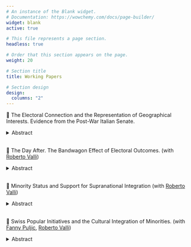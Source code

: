 ```yaml
---
# An instance of the Blank widget.
# Documentation: https://wowchemy.com/docs/page-builder/
widget: blank
active: true

# This file represents a page section.
headless: true

# Order that this section appears on the page.
weight: 20

# Section title
title: Working Papers

# Section design
design:
  columns: "2"
---
```


    
:page_facing_up: The Electoral Connection and the Representation of Geographical Interests. Evidence from the Post-War Italian Senate.
<details>
<summary>Abstract</summary>
<br>
Most democracies define electoral constituencies geographically, that is by means of territorial boundaries. How do such arrangements influence the behaviour of national representatives? I argue that re-election incentives encourage legislators to deliver geographically oriented goods and services in a discretionary manner, something I refer to as territorial representation. To test this proposition, I exploit the unique variation in district representation generated by the voting system of the post-War Italian Senate. Instead of a fixed number of senators per district, the system in place between 1948 and 1992 allowed for variation within districts over time in the number of elected senators. I use this variation to test the hypothesis that districts connected to the elected senators receive more intergovernmental transfers, are targeted by more local bills, and feature more frequently in parliamentary debates and questions than unconnected districts. I further predict this effect to be moderated by the different strategies of government and opposition members. Accordingly, the increase in transfers and local legislation is stronger when the elected representative belongs to the governing coalition. By contrast, members of the opposition have a stronger impact on the amount of non-distributive activities targeting the district, namely local parliamentary questions, and speeches. Results will contribute to the literature on the electoral connection in multiple ways. On a theoretical level, I develop a unified framework for understanding a variety of geographically oriented efforts that are often analysed separately, such as constituency service, legislative particularism, and pork-barrelling. I also theorize and test heterogeneities in the effect of re-election incentives between government and opposition members that have been neglected in previous studies. Empirically, I get at the effects of re-election incentives using the natural variation in district representation created by the Italian voting system, thereby avoiding the standard comparison between politicians with and without term limits.
</details>

</br>

:page_facing_up: The Day After. The Bandwagon Effect of Electoral Outcomes. (with [Roberto Valli](https://www.robertovalli.com/)) 

<details>
<summary>Abstract</summary>
<br>
How do partisan preferences develop in the aftermath of an election? Robust evidence suggest that electoral winners and losers display important differences in terms of satisfaction with and trust in the political system. By contrast, little is known about the effects of electoral outcomes on individuals’ preferences for political parties. In this paper we argue that elections can powerfully shake partisan attachments, with losers shying away from previously voted parties, and winners remaining safely attached to the bandwagon. We thus derive and test hypotheses both at the party’s and at the voter’s level. First, we predict winning (losing) parties to increase (decrease) support among the electorate in the aftermath of the election. Second, we predict winning (losing) voters to be less (more) likely to change party preference. To test these propositions, we leverage both monthly opinion polls for political parties across 12 European countries, and household panel surveys for Switzerland, UK, Germany, and the Netherlands. Our analysis relies on a difference-in-differences estimator to study the impact of elections on party support, and on a within-individual estimator to look at the changes in voters’ partisan preferences before and after the election. Our contribution is two-fold. First, we contribute to the winner-loser gap literature by showing that winners and losers update their partisan preferences differently following an election. Second, we expand our understanding of opinion polls by showing how electoral results can dramatically affect patterns in voting intentions.
</details>

</br>

:page_facing_up: Minority Status and Support for Supranational Integration (with [Roberto Valli](https://www.robertovalli.com/))
</br>
<details>
<summary>Abstract</summary>
Are minority individuals particularly in favor of supranational integration? We argue that supranational integration challenges the nation-state, a form of statehood that grants the highest status and the most opportunities to the country’s titular nation. We look at attitudes towards the European Union and hypothesize that minority individuals support European integration more than the “core nationals.” We test this largely overlooked intuition using multiple rounds of the European Social
Survey. Our empirical strategy relies on coarsened exact matching to identify suitable counterfactuals between minority and majority individuals. Results indicate a positive effect of minority status – operationalized as ethnic and linguistic traits, and parents’ origins – on support for European integration and, conversely, a negative effect on support for eurosceptic parties. The effects are robust to various specifications and estimation strategies. We further show that among two sets
of countries with peculiar dynamics of ethnic politics, that is states with large Russian minorities and multinational states with formal power-sharing arrangements, majority-minority differences in EU support work differently yet in line with our theory. Altogether, our contribution demonstrates the relevance of ethnic traits for supranational institutions’ support, and how one’s evaluation of a political system depends on contextual judgments about ethnic biases.
<br>

</details>

</br>

:page_facing_up: Swiss Popular Initiatives and the Cultural Integration of Minorities. (with [Fanny Puljic](https://sites.google.com/view/fannypuljic/home), [Roberto Valli](https://www.robertovalli.com/))
</br>
<details>
<summary>Abstract</summary>
Immigration has been a source of controversy and resentment in Western societies over the past 30 years, strengthening political parties that mobilize against migrants and residents with migratory background. Anti-migrant resentment takes various forms, from support to far-right parties to discrimination and protest. However, in Switzerland these sentiments also manifest as popular initiatives that pit migrant and “native” communities against each other. While previous studies have mostly focused on labor market and educational outcomes of minorities, we specifically look at the cultural integration of immigrants.
The goal of this project is to address the effects of anti-immigration attitudes on the migrant communities by quantitatively assessing the consequences of the 2014 Swiss popular initiative against mass immigration. We focus on two outcomes that accurately measure immigrants' response in terms of cultural integration. First, we study how the popular initiative affects individual choices concerning the ethnicity of the offspring's name. Second, we study the effects on the probability of mixed marriages between migrants and natives. We consider first names as a way for people to signal their cultural identity, and intermarriages as a measure of the intensity and quality of interactions between the two communities.
Our analysis is based on the complete Swiss census from 2010-2020, including all civil status events (e.g., births, marriages, deaths) and migratory movements. We complement this data with nationally representative surveys, including individual-level demographics (e.g., spoken language, religion, education, and employment), and household-level information.
To determine the effect of the popular initiative on the ethnic character of the names given to the offspring, we exploit within-family variation, i.e., changes between siblings born before and after the initiative. In this way, we control for time-invariant family characteristics that influence naming patterns. Instead, to estimate the effect on the probability of marrying a Swiss person we compare individuals with similar characteristics who married before and after the vote. These characteristics include basic sociodemographics (e.g., age, gender), as well as individual ethnocultural (e.g., country of origin, religion, language) and grid cell-level characteristics (e.g., neighborhood ethnic composition, population, urban/rural).
Our paper contributes to the strand of economic and political science literature on the integration of the migrant population, by studying the effect of popular votes signaling societal resentment against migrants. Moreover, unlike most studies we move beyond labor-market outcomes to observe behavior that is highly informative of individual cultural preferences.
<br>

</details>